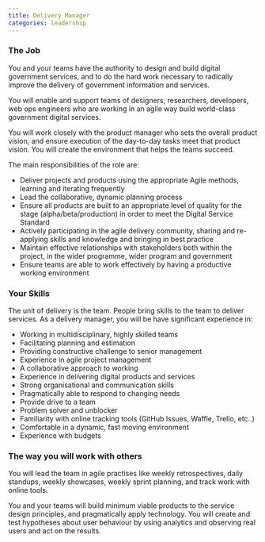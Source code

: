 ```yaml
---
title: Delivery Manager
categories: leadership
---
```


### The Job

You and your teams have the authority to design and build digital government services, and to do the hard work necessary to radically improve the delivery of government information and services.

You will enable and support teams of designers, researchers, developers, web ops engineers who are working in an agile way build world-class government digital services.

You will work closely with the product manager who sets the overall product vision, and ensure execution of the day-to-day tasks meet that product vision. You will create the environment that helps the teams succeed.

The main responsibilities of the role are:

- Deliver projects and products using the appropriate Agile methods, learning and iterating frequently
- Lead the collaborative, dynamic planning process
- Ensure all products are built to an appropriate level of quality for the stage (alpha/beta/production) in order to meet the Digital Service Standard
- Actively participating in the agile delivery  community, sharing and re-applying skills and knowledge and bringing in best practice
- Maintain effective relationships with stakeholders both within the project, in the wider programme, wider program and government
- Ensure teams are able to work effectively by having a productive working environment

### Your Skills

The unit of delivery is the team. People bring skills to the team to deliver services. As a delivery manager, you will be have significant experience in:

- Working in multidisciplinary, highly skilled teams
- Facilitating planning and estimation
- Providing constructive challenge to senior management
- Experience in agile project management
- A collaborative approach to working
- Experience in delivering digital products and services
- Strong organisational and communication skills
- Pragmatically able to respond to changing needs
- Provide drive to a team
- Problem solver and unblocker
- Familiarity with online tracking tools (GitHub Issues, Waffle, Trello, etc..)
- Comfortable in a dynamic, fast moving environment
- Experience with budgets

### The way you will work with others

You will lead the team in agile practises like weekly retrospectives, daily standups, weekly showcases, weekly sprint planning, and track work with online tools.

You and your teams will build minimum viable products to the service design principles, and pragmatically apply technology. You will create and test hypotheses about user behaviour by using analytics and observing real users and act on the results.
